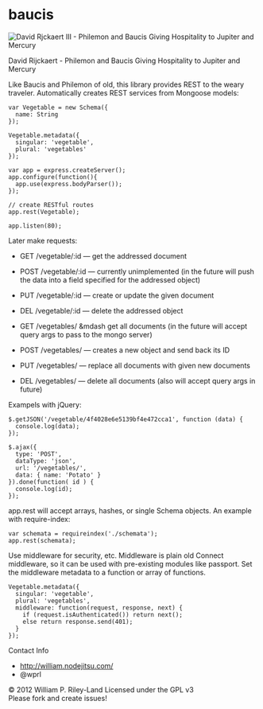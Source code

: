baucis
=====================

![David Rjckaert III - Philemon and Baucis Giving Hospitality to Jupiter and Mercury](https://github.com/murmux/baucis/raw/master/david_rijckaert_iii-philemon_and_baucis.jpg "Hermes is like: 'Hey Baucis, don't kill that goose.  And thanks for the REST.'")

David Rijckaert - Philemon and Baucis Giving Hospitality to Jupiter and Mercury

Like Baucis and Philemon of old, this library provides REST to the weary traveler.  Automatically creates REST services from Mongoose models:

    var Vegetable = new Schema({
      name: String
    });

    Vegetable.metadata({
      singular: 'vegetable',
      plural: 'vegetables'
    });

    var app = express.createServer();
    app.configure(function(){
      app.use(express.bodyParser());
    });

    // create RESTful routes
    app.rest(Vegetable);

    app.listen(80);

Later make requests:

 * GET /vegetable/:id &mdash; get the addressed document
 * POST /vegetable/:id &mdash; currently unimplemented (in the future will push the data into a field specified for the addressed object)
 * PUT /vegetable/:id &mdash; create or update the given document
 * DEL /vegetable/:id &mdash; delete the addressed object

 * GET /vegetables/ &mdash get all documents (in the future will accept query args to pass to the mongo server)
 * POST /vegetables/ &mdash; creates a new object and send back its ID  
 * PUT /vegetables/ &mdash; replace all documents with given new documents
 * DEL /vegetables/ &mdash; delete all documents (also will accept query args in future)

Exampels with jQuery:

    $.getJSON('/vegetable/4f4028e6e5139bf4e472cca1', function (data) {
      console.log(data);
    });

    $.ajax({
      type: 'POST',
      dataType: 'json',
      url: '/vegetables/',
      data: { name: 'Potato' }
    }).done(function( id ) {
      console.log(id);
    });


app.rest will accept arrays, hashes, or single Schema objects.  An example with require-index:

    var schemata = requireindex('./schemata');
    app.rest(schemata);

Use middleware for security, etc.  Middleware is plain old Connect middleware, so it can be used with pre-existing modules like passport.  Set the middleware metadata to a function or array of functions.

    Vegetable.metadata({
      singular: 'vegetable',
      plural: 'vegetables',
      middleware: function(request, response, next) {
        if (request.isAuthenticated()) return next();
        else return response.send(401);
      }
    });

Contact Info

 * http://william.nodejitsu.com/
 * @wprl

&copy; 2012 William P. Riley-Land
Licensed under the GPL v3  
Please fork and create issues!

